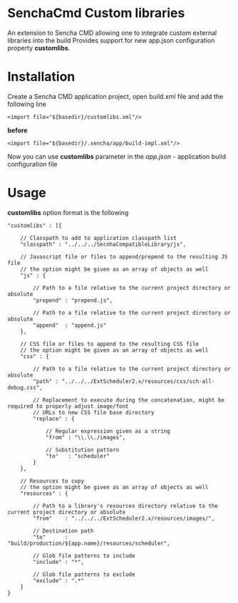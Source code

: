 SenchaCmd Custom libraries
==========================

An extension to Sencha CMD allowing one to integrate custom external libraries into the build
Provides support for new app.json configuration property **customlibs**.


Installation
============
Create a Sencha CMD application project, open build.xml file and add the following line

    <import file="${basedir}/customlibs.xml"/>

**before**

    <import file="${basedir}/.sencha/app/build-impl.xml"/>

Now you can use **customlibs** parameter in the _app.json_ - application build configuration file

Usage
=====
**customlibs** option format is the following

    "customlibs" : [{

        // Classpath to add to application classpath list
        "classpath" : "../../../SecnhaCompatibleLibrary/js",

        // Javascript file or files to append/prepend to the resulting JS file
        // the option might be given as an array of objects as well
        "js" : {

            // Path to a file relative to the current project directory or absolute
            "prepend" : "prepend.js",             

            // Path to a file relative to the current project directory or absolute
            "append"  : "append.js"
        },

        // CSS file or files to append to the resulting CSS file
        // the option might be given as an array of objects as well
        "css" : {
            
            // Path to a file relative to the current project directory or absolute
            "path" : "../../../ExtScheduler2.x/resources/css/sch-all-debug.css",

            // Replacement to execute during the concatenation, might be required to properly adjust image/font
            // URLs to new CSS file base directory
            "replace" : {

                // Regular expression given as a string
                "from" : "\\.\\./images",

                // Substitution pattern
                "to"   : "scheduler"
            }
        },

        // Resources to copy
        // the option might be given as an array of objects as well
        "resources" : {

            // Path to a library's resources directory relative to the current project directory or absolute
            "from"    : "../../../ExtScheduler2.x/resources/images/",

            // Destination path
            "to"      : "build/production/${app.name}/resources/scheduler",

            // Glob file patterns to include
            "include" : "*",

            // Glob file patterns to exclude
            "exclude" : ".*"
        }
    }
